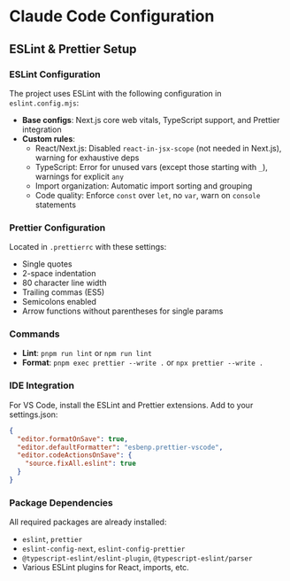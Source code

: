 # Claude Code Configuration

## ESLint & Prettier Setup

### ESLint Configuration
The project uses ESLint with the following configuration in `eslint.config.mjs`:

- **Base configs**: Next.js core web vitals, TypeScript support, and Prettier integration
- **Custom rules**:
  - React/Next.js: Disabled `react-in-jsx-scope` (not needed in Next.js), warning for exhaustive deps
  - TypeScript: Error for unused vars (except those starting with `_`), warnings for explicit `any`
  - Import organization: Automatic import sorting and grouping
  - Code quality: Enforce `const` over `let`, no `var`, warn on `console` statements

### Prettier Configuration
Located in `.prettierrc` with these settings:
- Single quotes
- 2-space indentation
- 80 character line width
- Trailing commas (ES5)
- Semicolons enabled
- Arrow functions without parentheses for single params

### Commands
- **Lint**: `pnpm run lint` or `npm run lint`
- **Format**: `pnpm exec prettier --write .` or `npx prettier --write .`

### IDE Integration
For VS Code, install the ESLint and Prettier extensions. Add to your settings.json:
```json
{
  "editor.formatOnSave": true,
  "editor.defaultFormatter": "esbenp.prettier-vscode",
  "editor.codeActionsOnSave": {
    "source.fixAll.eslint": true
  }
}
```

### Package Dependencies
All required packages are already installed:
- `eslint`, `prettier`
- `eslint-config-next`, `eslint-config-prettier`
- `@typescript-eslint/eslint-plugin`, `@typescript-eslint/parser`
- Various ESLint plugins for React, imports, etc.
